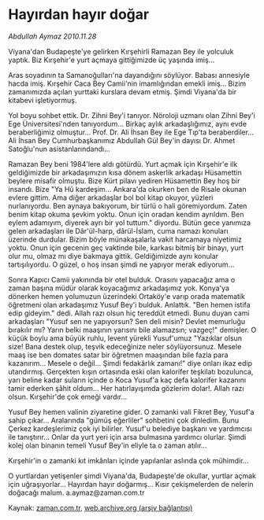 # Hayırdan hayır doğar

*Abdullah Aymaz 2010.11.28*

<td class="columnist-detail">
<p>Viyana'dan Budapeşte'ye gelirken Kırşehirli Ramazan Bey ile yolculuk yaptık. Biz Kırşehir'e yurt açmaya gittiğimizde üç yaşında imiş...</p>
<p><p>Aras soyadının ta Samanoğulları'na dayandığını söylüyor. Babası annesiyle hacda imiş. Kırşehir Caca Bey Camii'nin imamlığından emekli imiş... Bizim zamanımızda açılan yurttaki kurslara devam etmiş. Şimdi Viyana'da bir kitabevi işletiyormuş.
<p>Yol boyu sohbet ettik. Dr. Zihni Bey'i tanıyor. Nöroloji uzmanı olan Zihni Bey'i Ege Üniversitesi'nden tanıyordum... Birkaç aylık arkadaşlığımız, aynı evde beraberliğimiz olmuştur... Prof. Dr. Ali İhsan Bey ile Ege Tıp'ta beraberdiler... Ali İhsan Bey Cumhurbaşkanımız Abdullah Gül Bey'in dayısı Dr. Ahmet Satoğlu'nun asistanlarındandı...
<p>Ramazan Bey beni 1984'lere aldı götürdü. Yurt açmak için Kırşehir'e ilk geldiğimizde bir arkadaşımızın kısa dönem askerlik arkadaşı Hüsamettin beylere misafir olmuştu. Bize Kürt pilavı yediren Hüsamettin Bey hoş bir insandı. Bize "Ya Hû kardeşim... Ankara'da okurken ben de Risale okunan evlere gittim. Ama diğer arkadaşlar bol bol kitap okuyor, yüzleri nurlanıyordu. Ben aynaya bakıyorum, bir türlü o hali göremiyordum. Zaten benim kitap okuma şevkim yoktu. Onun için oradan kendim ayrıldım. Ben eylem adamıyım, diyerek ayrı bir yol tuttum." diyordu. Bütün gece yanımıza gelen arkadaşları ile Dâr'ül-harp, dârül-İslam, cuma namazı konuları üzerinde durdular. Bizim böyle münakaşalarla vakit harcamaya niyetimiz yoktu. Onun için gecenin geç vaktinde bile, karkası bitmiş bir binayı, yurt olur mu, olmaz mı diye bakmaya gittik. Geldiğimizde aynı konular tartışılıyordu. O güzel, o hoş insan şimdi ne yapıyor merak ediyorum...
<p>Sonra Kapıcı Camii yakınında bir otel bulduk. Orasını yapacağız ama o zaman başına müdür olarak koyacağımız arkadaşımız yok. Konya'ya dönerken hemen yolumuzun üzerindeki Ortaköy'e varıp orada matematik öğretmeni olan arkadaşımız Yusuf Bey'i bulduk. Anlattık. "Ben hemen istifa edip gideyim." dedi. Allah razı olsun hiç tereddüt etmedi. Bunu duyan cami arkadaşları "Yusuf sen ne yapıyorsun? Sen deli misin? Devlet memurluğu bırakılır mı? Yarın belki maaşının yarısını bile alamazsın; vazgeç!" demişler. O küçük boylu ama büyük ruhlu, levent yürekli Yusuf'umuz "Yazıklar olsun size! Bana destek olup, teşvik edeceğinize neler söylüyorsunuz. Mesele maaş ise ben domates satar bir öğretmen maaşından bile fazla para kazanırım... Mesele o değil... Şimdi fedakârlık zamanı!" diye onları ikaz edip utandırmış. Gerçekten kışın ortasında eski olan kalorifer teşkilatı bozulunca, yarı beline kadar suların içinde o Koca Yusuf'a kaç defa kalorifer kazanını tamir ederken şâhit oldum... Her hatırlayışımda gözlerim dolar!. Allah razı olsun. Kırşehir'de çok emeği vardır...
<p>Yusuf Bey hemen valinin ziyaretine gider. O zamanki vali Fikret Bey, Yusuf'a sahip çıkar... Aralarında "gümüş eğerliler" sohbetini çok dinledim. Bunu Çerkez kardeşlerimiz çok iyi bilirler. Yusuf'u belediye başkanı ve yardımcısı ile tanıştırır... Onlar da yurt yeri için arsa bulmasına yardımcı olurlar. Şimdi kolej olan binanın temeli Yusuf Bey'in eliyle ta o zaman atılır...
<p>Kırşehir'in o zamanki kıt imkânları içinde yapılanlar aslında çok mühimdir...
<p>O yurtlardan yetişenler şimdi Viyana'da, Budapeşte'de okullar, yurtlar açmak için uğraşıyorlar... Hayırdan hayır doğarmış... Kısır çekişmelerden de nelerin doğacağı malum. a.aymaz@zaman.com.tr </p>
<a href="http://web.archive.org/web/20101209175502/mailto:/">
</a></p></p></p></p></p></p></p></td>

Kaynak: [zaman.com.tr](http://zaman.com.tr/yazar.do?yazino=1057840), [web.archive.org (arşiv bağlantısı)](http://web.archive.org/web/20101209175502/http://www.zaman.com.tr:80/yazar.do?yazino=1057840)

